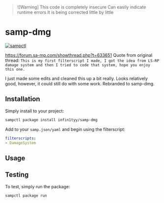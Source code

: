> ![Warning]
> This code is completely insecure
> Can easily indicate runtime errors
> It is being corrected little by little

# samp-dmg

[![sampctl](https://shields.southcla.ws/badge/sampctl-samp--dmg-2f2f2f.svg?style=for-the-badge)](https://github.com/infin1tyy/samp-dmg)

<!--
Short description of your library, why it's useful, some examples, pictures or
videos. Link to your forum release thread too.

Remember: You can use "forumfmt" to convert this readme to forum BBCode!

What the sections below should be used for:

`## Installation`: Leave this section un-edited unless you have some specific
additional installation procedure.

`## Testing`: Whether your library is tested with a simple `main()` and `print`,
unit-tested, or demonstrated via prompting the player to connect, you should
include some basic information for users to try out your code in some way.

And finally, maintaining your version number`:

* Follow [Semantic Versioning](https://semver.org/)
* When you release a new version, update `VERSION` and `git tag` it
* Versioning is important for sampctl to use the version control features

Happy Pawning!
-->
https://forum.sa-mp.com/showthread.php?t=633651
Quote from original thread: `This is my first filterscript I made, I got the idea from LS-RP damage system and then I tried to code that system, hope you enjoy this one.`

I just made some edits and cleaned this up a bit really. Looks relatively good, however, it could still do with some work.
Rebranded to samp-dmg.

## Installation

Simply install to your project:

```bash
sampctl package install infin1tyy/samp-dmg
```

Add to your `samp.json/yaml` and begin using the filterscript:

```yml
filterscripts:
- DamageSystem
```

## Usage

<!--
Write your code documentation or examples here. If your library is documented in
the source code, direct users there. If not, list your API and describe it well
in this section. If your library is passive and has no API, simply omit this
section.
-->

## Testing

<!--
Depending on whether your package is tested via in-game "demo tests" or
y_testing unit-tests, you should indicate to readers what to expect below here.
-->

To test, simply run the package:

```bash
sampctl package run
```
